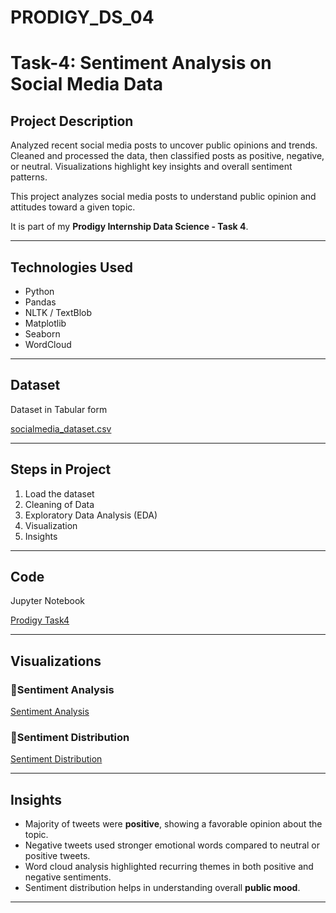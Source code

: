 # PRODIGY_DS_04

# Task-4: Sentiment Analysis on Social Media Data

## Project Description
Analyzed recent social media posts to uncover public opinions and trends. Cleaned and processed the data, then classified posts as positive, negative, or neutral. Visualizations highlight key insights and overall sentiment patterns.

This project analyzes social media posts to understand public opinion and attitudes toward a given topic.

It is part of my **Prodigy Internship Data Science - Task 4**.

---

## Technologies Used
- Python
- Pandas
- NLTK / TextBlob
- Matplotlib
- Seaborn
- WordCloud

---

## Dataset
Dataset in Tabular form

[socialmedia_dataset.csv](https://1drv.ms/x/c/3caa0aa167fc94a7/EVAc_F3oUzJGviUOaqgW0F8BgTUD62U8cxlRViOLxf9cFw?e=xLT4Cg)

---

## Steps in Project
1. Load the dataset
2. Cleaning of Data
3. Exploratory Data Analysis (EDA)
4. Visualization
5. Insights

---

## Code
Jupyter Notebook

[Prodigy Task4](https://1drv.ms/w/c/3caa0aa167fc94a7/ER-KIzzRxdVIo9k7kvLEHlIB-PrmWDgFHM5dRiObfZiO7g?e=4zy8TT)

---

## Visualizations

### 🔹Sentiment Analysis
[Sentiment Analysis](https://1drv.ms/i/c/3caa0aa167fc94a7/EdkZx8mcUj5NnUQQmJZLE3sBIZEY23_d2Wk1CALVLd9CSQ?e=caJ3br)

### 🔹Sentiment Distribution
[Sentiment Distribution](https://1drv.ms/i/c/3caa0aa167fc94a7/Ef0U-zJW82ZOpuojzxZ94fgBNrx8nn_Q9FshdWpwKg0tQg?e=dzExrS)

---

## Insights
- Majority of tweets were **positive**, showing a favorable opinion about the topic.  
- Negative tweets used stronger emotional words compared to neutral or positive tweets.  
- Word cloud analysis highlighted recurring themes in both positive and negative sentiments.  
- Sentiment distribution helps in understanding overall **public mood**.

---
